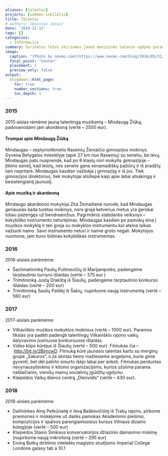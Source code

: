```yaml
---
aliases: [talentai]
projects: [sekmes-inkilelis]
title: Talentai
# authors: [Dainius Jocas]
date: '2019-12-12'
tags: []
categories:
  - Informacija
summary: Surinktos lėšos skiriamos jauno menininko talento ugdymo paramos fondui.
image:
  caption: "[Photo by nexmo.com](https://www.nexmo.com/blog/2016/05/31/building-sms-google-sheets-application-aws-lambda-dr)"
  focal_point: "Center"
  placement: 1
  preview_only: false
output:
  blogdown::html_page:
    toc: true
    number_sections: true
    toc_depth: 1
---
```


### 2015

2015-aisias rėmėme jauną talentingą muzikantą – Mindaugą Žiūką, padovanodami jam akordeoną (vertė – 2500 eur).

#### Trumpai apie Mindaugą Žiūką

Mindaugas – septyniolikmetis Raseinių Žemaičio gimnazijos mokinys. Gyvena Betygalos miestelyje (apie 27 km nuo Raseinių) su seneliu, be tėvų. Mindaugas pats nusprendė, kad po 8 klasių nori mokytis gimnazijoje – įtikino senelį, kad leistų, nes senelis gana senamadiškų pažiūrų ir iš pradžių tam nepritarė. Mindaugas kasdien važinėja į gimnaziją ir iš jos. Tiek gimnazijos direktorius, tiek mokytojai atsiliepė kaip apie labai atsakingą ir besistengiantį jaunuolį.

#### Apie muziką ir akardeoną

Mindaugo akardeono mokytoja Zita Žemaitienė nurodė, kad Mindaugas geriausias kada turėtas mokinys, nors groja ketverius metus yra gerokai toliau pažengęs už bendraamžius. Pagrindinis stabdantis veiksnys – kokybiško instrumento neturėjimas. Mindaugas kasdien po pamokų eina į muzikos mokyklą ir ten groja su mokyklos instrumentu kol ateina laikas važiuoti namo. Savo instrumento neturi ir namie groto negali. Mokytojos nuomone, jam buvo būtinas kokybiškas instrumentas.

### 2016

2016-aisiais parėmėme:

- Šachmatininką Paulių Pultinevičių iš Marijampolės, padengėme tarptautinio turnyro išlaidas (vertė – 375 eur )
- Trimitininką Justą Drakštą iš Šiaulių, padengėme tarptautinio konkurso išlaidas (vertė – 200 eur)
- Trimitininką Saulių Pališkį iš Šakių, nupirkome naują instrumentą (vertė – 560 eur)

### 2017

2017-aisiais parėmėme:
- Vilkaviškio muzikos mokyklos mokinius (vertė – 1000 eur). Paramos tikslas yra padėti padengti talentingų Vilkaviškio rajono vaikų dalyvavimo įvairiuose konkursuose išlaidas.
- Video klipo kūrėjus iš Šiaulių (vertė – 500 eur). Filmukas čia – http://bit.ly/2BjmcwD. Filmuką kūrė jaunasis talentas kartu su merginų grupe „Sakuros“, o jis skirtas tiems mažiesiems angelams, kurie gimė gyventi, bet dėl patirto smurto išėjo labai per anksti. Filmukas perduotas nevyriausybinėms ir kitoms organizacijoms, kurios užsiima parama našlaičiams, vienišų mamų socialinių įgūdžių ugdymu.
- Klaipėdos Vaikų dienos centrą „Dienvidis“ (vertė – 430 eur).

### 2018

2018-aisiais parėmėme:
- Dailininkes Ainę Petkūnaitę ir Ievą Baškevičiūtę iš Trakų rajono, pirkome priemones ir mokėjome už dailės pamokas Akademinio piešimo, kompozicijos ir spalvos parengiamuosius kursus Vilniaus dizaino kolegijoje (vertė – 500 eur)
- Klaipėdos Stasio Šimkaus konservatorijos džiazinio dainavimo mokinę (nupirkome naują mikrofoną (vertė – 295 eur)
- Eiviną Butkų dirbtinio intelekto magistro studijoms Imperial College Londone
galaxy tab a 10.1
